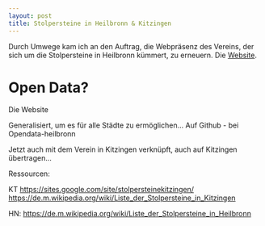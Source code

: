 ```yaml
---
layout: post
title: Stolpersteine in Heilbronn & Kitzingen
---
```

Durch Umwege kam ich an den Auftrag, die Webpräsenz des Vereins, der sich um die Stolpersteine in Heilbronn kümmert, zu erneuern. Die [Website](http://stolpersteine-heilbronn).

# Open Data?
Die Website 


Generalisiert, um es für alle Städte zu ermöglichen... Auf Github - bei Opendata-heilbronn

Jetzt auch mit dem Verein in Kitzingen verknüpft, auch auf Kitzingen übertragen...

Ressourcen:

KT
https://sites.google.com/site/stolpersteinekitzingen/
https://de.m.wikipedia.org/wiki/Liste_der_Stolpersteine_in_Kitzingen

HN:
https://de.m.wikipedia.org/wiki/Liste_der_Stolpersteine_in_Heilbronn
